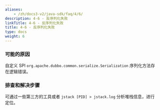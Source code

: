 ```yaml
---
aliases:
    - /zh/docs3-v2/java-sdk/faq/4/6/
description: 4-6 - 反序列化失败
linkTitle: 4-6 - 反序列化失败
title: 4-6 - 反序列化失败
type: docs
weight: 6
---
```



### 可能的原因

自定义 SPI `org.apache.dubbo.common.serialize.Serialization` 序列化方法存在逻辑错误。

### 排查和解决步骤

可通过一些第三方的工具或者 `jstack [PID] > jstack.log` 分析堆栈信息，进行定位。